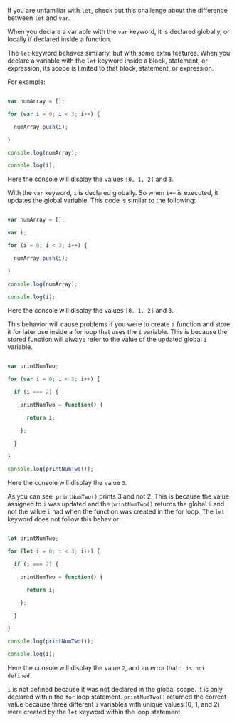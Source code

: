 If you are unfamiliar with `let`, check out this challenge about the difference between `let` and `var`.

When you declare a variable with the `var` keyword, it is declared globally, or locally if declared inside a function.

The `let` keyword behaves similarly, but with some extra features. When you declare a variable with the `let` keyword inside a block, statement, or expression, its scope is limited to that block, statement, or expression.

For example:

```js

var numArray = [];

for (var i = 0; i < 3; i++) {

  numArray.push(i);

}

console.log(numArray);

console.log(i);

```

Here the console will display the values `[0, 1, 2]` and `3`.

With the `var` keyword, `i` is declared globally. So when `i++` is executed, it updates the global variable. This code is similar to the following:

```js

var numArray = [];

var i;

for (i = 0; i < 3; i++) {

  numArray.push(i);

}

console.log(numArray);

console.log(i);

```

Here the console will display the values `[0, 1, 2]` and `3`.

This behavior will cause problems if you were to create a function and store it for later use inside a for loop that uses the `i` variable. This is because the stored function will always refer to the value of the updated global `i` variable.

```js

var printNumTwo;

for (var i = 0; i < 3; i++) {

  if (i === 2) {

    printNumTwo = function() {

      return i;

    };

  }

}

console.log(printNumTwo());

```

Here the console will display the value `3`.

As you can see, `printNumTwo()` prints 3 and not 2. This is because the value assigned to `i` was updated and the `printNumTwo()` returns the global `i` and not the value `i` had when the function was created in the for loop. The `let` keyword does not follow this behavior:

```js

let printNumTwo;

for (let i = 0; i < 3; i++) {

  if (i === 2) {

    printNumTwo = function() {

      return i;

    };

  }

}

console.log(printNumTwo());

console.log(i);

```

Here the console will display the value `2`, and an error that `i is not defined`.

`i` is not defined because it was not declared in the global scope. It is only declared within the `for` loop statement. `printNumTwo()` returned the correct value because three different `i` variables with unique values (0, 1, and 2) were created by the `let` keyword within the loop statement.
